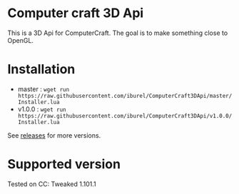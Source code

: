 # Computer craft 3D Api

This is a 3D Api for ComputerCraft. The goal is to make something close to OpenGL.

# Installation

- master : `wget run https://raw.githubusercontent.com/iburel/ComputerCraft3DApi/master/Installer.lua`
- v1.0.0 : `wget run https://raw.githubusercontent.com/iburel/ComputerCraft3DApi/v1.0.0/Installer.lua`

See [releases](https://github.com/iburel/ComputerCraft3DApi/releases) for more versions.

# Supported version

Tested on CC: Tweaked 1.101.1
